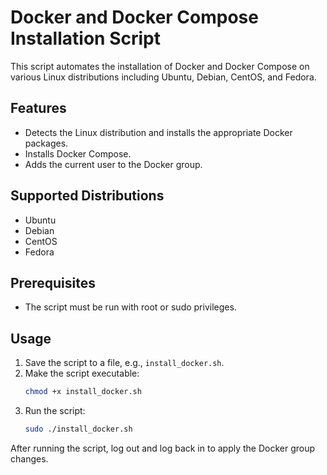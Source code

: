 # Docker and Docker Compose Installation Script

This script automates the installation of Docker and Docker Compose on various Linux distributions including Ubuntu, Debian, CentOS, and Fedora.

## Features

- Detects the Linux distribution and installs the appropriate Docker packages.
- Installs Docker Compose.
- Adds the current user to the Docker group.

## Supported Distributions

- Ubuntu
- Debian
- CentOS
- Fedora

## Prerequisites

- The script must be run with root or sudo privileges.

## Usage

1. Save the script to a file, e.g., `install_docker.sh`.
2. Make the script executable:
    ```bash
    chmod +x install_docker.sh
    ```
3. Run the script:
    ```bash
    sudo ./install_docker.sh
    ```

After running the script, log out and log back in to apply the Docker group changes.
